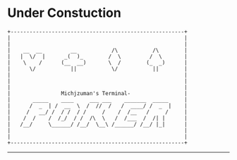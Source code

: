 # Under Constuction

    +-------------------------------------------------------+
    |                                                       |
    |                                                       |
    |    __  __         __           /\           /\        |
    |   |  \/  |      _(  )_        /  \         /  \       |
    |    \    /      (__  __)       \  /        (_  _)      |
    |      \/           ||           \/           ||        |
    |                                                       |
    |                                                       |
    |                                                       |
    |                Michjzuman's Terminal-                 |
    |       _____    ____     ___ ___    _______  _____     |
    |      /  _  | /  __  \  /  //  /   /  ____/ /  _  |    |
    |     /   __/ /  / /  / /     /    /  /__   /     /     |
    |    /  /    /  /_/  / /  /\  \   /  /___  /  /| |      |
    |   /__/     \______/ /__/  \__\ /______/ /__/ |_|      |
    |                                                       |
    |                                                       |
    +-------------------------------------------------------+

---